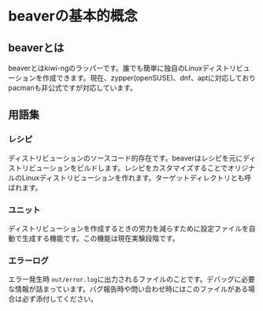 # beaverの基本的概念

## beaverとは
beaverとはkiwi-ngのラッパーです。誰でも簡単に独自のLinuxディストリビューションを作成できます。現在、zypper(openSUSE)、dnf、aptに対応しておりpacmanも非公式ですが対応しています。

## 用語集

### レシピ
ディストリビューションのソースコード的存在です。beaverはレシピを元にディストリビューションをビルドします。レシピをカスタマイズすることでオリジナルのLinuxディストリビューションを作れます。ターゲットディレクトリとも呼ばれます。

### ユニット
ディストリビューションを作成するときの労力を減らすために設定ファイルを自動で生成する機能です。この機能は現在実験段階です。


### エラーログ
エラー発生時 `out/error.log`に出力されるファイルのことです。デバッグに必要な情報が詰まっています。バグ報告時や問い合わせ時にはこのファイルがある場合は必ず添付してください。
